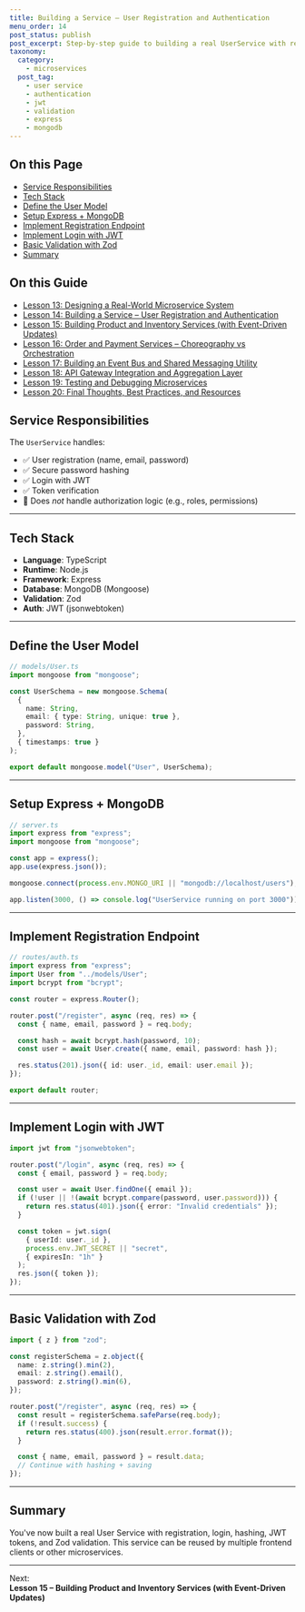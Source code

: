 ```yaml
---
title: Building a Service – User Registration and Authentication
menu_order: 14
post_status: publish
post_excerpt: Step-by-step guide to building a real UserService with registration, login, JWTs, and validation.
taxonomy:
  category:
    - microservices
  post_tag:
    - user service
    - authentication
    - jwt
    - validation
    - express
    - mongodb
---
```


<div class="toc" markdown="1">

<div class="otp" markdown="1">

## On this Page

- [Service Responsibilities](#service-responsibilities)
- [Tech Stack](#tech-stack)
- [Define the User Model](#define-the-user-model)
- [Setup Express + MongoDB](#setup-express--mongodb)
- [Implement Registration Endpoint](#implement-registration-endpoint)
- [Implement Login with JWT](#implement-login-with-jwt)
- [Basic Validation with Zod](#basic-validation-with-zod)
- [Summary](#summary)

</div>

<div class="otg" markdown="1">

## On this Guide

- [Lesson 13: Designing a Real-World Microservice System](./lesson-13-designing-a-real-world-microservice-system)
- [Lesson 14: Building a Service – User Registration and Authentication](./lesson-14-building-a-service-user-registration-and-authentication)
- [Lesson 15: Building Product and Inventory Services (with Event-Driven Updates)](./lesson-15-building-product-and-inventory-services-with-event-driven-updates)
- [Lesson 16: Order and Payment Services – Choreography vs Orchestration](./lesson-16-order-and-payment-services-choreography-vs-orchestration)
- [Lesson 17: Building an Event Bus and Shared Messaging Utility](./lesson-17-building-an-event-bus-and-shared-messaging-utility)
- [Lesson 18: API Gateway Integration and Aggregation Layer](./lesson-18-api-gateway-integration-and-aggregation-layer)
- [Lesson 19: Testing and Debugging Microservices](./lesson-19-testing-and-debugging-microservices)
- [Lesson 20: Final Thoughts, Best Practices, and Resources](./lesson-20-final-thoughts-best-practices-and-resources)

</div>

</div>

<div class="guru-main" markdown="1">

## Service Responsibilities

The `UserService` handles:

- ✅ User registration (name, email, password)
- ✅ Secure password hashing
- ✅ Login with JWT
- ✅ Token verification
- 🚫 Does _not_ handle authorization logic (e.g., roles, permissions)

---

## Tech Stack

- **Language**: TypeScript
- **Runtime**: Node.js
- **Framework**: Express
- **Database**: MongoDB (Mongoose)
- **Validation**: Zod
- **Auth**: JWT (jsonwebtoken)

---

## Define the User Model

```ts
// models/User.ts
import mongoose from "mongoose";

const UserSchema = new mongoose.Schema(
  {
    name: String,
    email: { type: String, unique: true },
    password: String,
  },
  { timestamps: true }
);

export default mongoose.model("User", UserSchema);
```

---

## Setup Express + MongoDB

```ts
// server.ts
import express from "express";
import mongoose from "mongoose";

const app = express();
app.use(express.json());

mongoose.connect(process.env.MONGO_URI || "mongodb://localhost/users");

app.listen(3000, () => console.log("UserService running on port 3000"));
```

---

## Implement Registration Endpoint

```ts
// routes/auth.ts
import express from "express";
import User from "../models/User";
import bcrypt from "bcrypt";

const router = express.Router();

router.post("/register", async (req, res) => {
  const { name, email, password } = req.body;

  const hash = await bcrypt.hash(password, 10);
  const user = await User.create({ name, email, password: hash });

  res.status(201).json({ id: user._id, email: user.email });
});

export default router;
```

---

## Implement Login with JWT

```ts
import jwt from "jsonwebtoken";

router.post("/login", async (req, res) => {
  const { email, password } = req.body;

  const user = await User.findOne({ email });
  if (!user || !(await bcrypt.compare(password, user.password))) {
    return res.status(401).json({ error: "Invalid credentials" });
  }

  const token = jwt.sign(
    { userId: user._id },
    process.env.JWT_SECRET || "secret",
    { expiresIn: "1h" }
  );
  res.json({ token });
});
```

---

## Basic Validation with Zod

```ts
import { z } from "zod";

const registerSchema = z.object({
  name: z.string().min(2),
  email: z.string().email(),
  password: z.string().min(6),
});

router.post("/register", async (req, res) => {
  const result = registerSchema.safeParse(req.body);
  if (!result.success) {
    return res.status(400).json(result.error.format());
  }

  const { name, email, password } = result.data;
  // Continue with hashing + saving
});
```

---

## Summary

You've now built a real User Service with registration, login, hashing, JWT tokens, and Zod validation. This service can be reused by multiple frontend clients or other microservices.

---

Next:  
**Lesson 15 – Building Product and Inventory Services (with Event-Driven Updates)**

</div>
